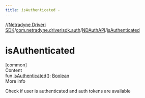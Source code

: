 ```yaml
---
title: isAuthenticated -
---
```

//[Netradyne Driveri SDK](../../index.md)/[com.netradyne.driverisdk.auth](../index.md)/[NDAuthAPI](index.md)/[isAuthenticated](is-authenticated.md)



# isAuthenticated  
[common]  
Content  
fun [isAuthenticated](is-authenticated.md)(): [Boolean](https://kotlinlang.org/api/latest/jvm/stdlib/kotlin/-boolean/index.html)  
More info  


Check if user is authenticated and auth tokens are available

  



